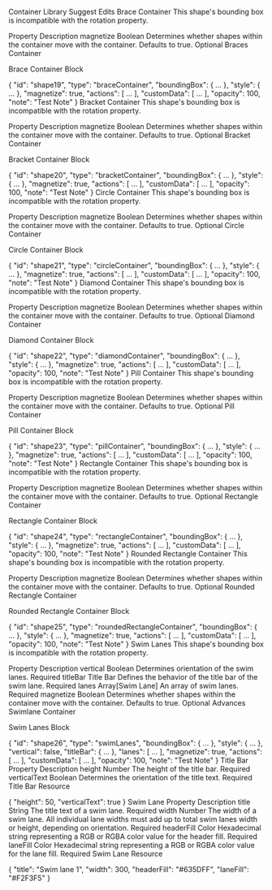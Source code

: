 Container Library
Suggest Edits
Brace Container
This shape's bounding box is incompatible with the rotation property.

Property	Description	
magnetize	Boolean
Determines whether shapes within the container move with the container. Defaults to true.	Optional
Braces Container

Brace Container Block

{
    "id": "shape19",
    "type": "braceContainer",
    "boundingBox": { ... },
    "style": { ... },
    "magnetize": true,
    "actions": [ ... ],
    "customData": [ ... ],
    "opacity": 100,
    "note": "Test Note"
}
Bracket Container
This shape's bounding box is incompatible with the rotation property.

Property	Description	
magnetize	Boolean
Determines whether shapes within the container move with the container. Defaults to true.	Optional
Bracket Container

Bracket Container Block

{
    "id": "shape20",
    "type": "bracketContainer",
    "boundingBox": { ... },
    "style": { ... },
    "magnetize": true,
    "actions": [ ... ],
    "customData": [ ... ],
    "opacity": 100,
    "note": "Test Note"
}
Circle Container
This shape's bounding box is incompatible with the rotation property.

Property	Description	
magnetize	Boolean
Determines whether shapes within the container move with the container. Defaults to true.	Optional
Circle Container

Circle Container Block

{
    "id": "shape21",
    "type": "circleContainer",
    "boundingBox": { ... },
    "style": { ... },
    "magnetize": true,
    "actions": [ ... ],
    "customData": [ ... ],
    "opacity": 100,
    "note": "Test Note"
}
Diamond Container
This shape's bounding box is incompatible with the rotation property.

Property	Description	
magnetize	Boolean
Determines whether shapes within the container move with the container. Defaults to true.	Optional
Diamond Container

Diamond Container Block

{
    "id": "shape22",
    "type": "diamondContainer",
    "boundingBox": { ... },
    "style": { ... },
    "magnetize": true,
    "actions": [ ... ],
    "customData": [ ... ],
    "opacity": 100,
    "note": "Test Note"
}
Pill Container
This shape's bounding box is incompatible with the rotation property.

Property	Description	
magnetize	Boolean
Determines whether shapes within the container move with the container. Defaults to true.	Optional
Pill Container

Pill Container Block

{
    "id": "shape23",
    "type": "pillContainer",
    "boundingBox": { ... },
    "style": { ... },
    "magnetize": true,
    "actions": [ ... ],
    "customData": [ ... ],
    "opacity": 100,
    "note": "Test Note"
}
Rectangle Container
This shape's bounding box is incompatible with the rotation property.

Property	Description	
magnetize	Boolean
Determines whether shapes within the container move with the container. Defaults to true.	Optional
Rectangle Container

Rectangle Container Block

{
    "id": "shape24",
    "type": "rectangleContainer",
    "boundingBox": { ... },
    "style": { ... },
    "magnetize": true,
    "actions": [ ... ],
    "customData": [ ... ],
    "opacity": 100,
    "note": "Test Note"
}
Rounded Rectangle Container
This shape's bounding box is incompatible with the rotation property.

Property	Description	
magnetize	Boolean
Determines whether shapes within the container move with the container. Defaults to true.	Optional
Rounded Rectangle Container

Rounded Rectangle Container Block

{
    "id": "shape25",
    "type": "roundedRectangleContainer",
    "boundingBox": { ... },
    "style": { ... },
    "magnetize": true,
    "actions": [ ... ],
    "customData": [ ... ],
    "opacity": 100,
    "note": "Test Note"
}
Swim Lanes
This shape's bounding box is incompatible with the rotation property.

Property	Description	
vertical	Boolean
Determines orientation of the swim lanes.	Required
titleBar	Title Bar
Defines the behavior of the title bar of the swim lane.	Required
lanes	Array[Swim Lane]
An array of swim lanes.	Required
magnetize	Boolean
Determines whether shapes within the container move with the container. Defaults to true.	Optional
Advances Swimlane Container

Swim Lanes Block

{
    "id": "shape26",
    "type": "swimLanes",
    "boundingBox": { ... },
    "style": { ... },
    "vertical": false,
    "titleBar": { ... },
    "lanes": [ ... ],
    "magnetize": true,
    "actions": [ ... ],
    "customData": [ ... ],
    "opacity": 100,
    "note": "Test Note"
}
Title Bar
Property	Description	
height	Number
The height of the title bar.	Required
verticalText	Boolean
Determines the orientation of the title text.	Required
Title Bar Resource

{
  "height": 50,
  "verticalText": true
}
Swim Lane
Property	Description	
title	String
The title text of a swim lane.	Required
width	Number
The width of a swim lane. All individual lane widths must add up to total swim lanes width or height, depending on orientation.	Required
headerFill	Color
Hexadecimal string representing a RGB or RGBA color value for the header fill.	Required
laneFill	Color
Hexadecimal string representing a RGB or RGBA color value for the lane fill.	Required
Swim Lane Resource

{
  "title": "Swim lane 1",
  "width": 300,
  "headerFill": "#635DFF",
  "laneFill": "#F2F3F5"
}
